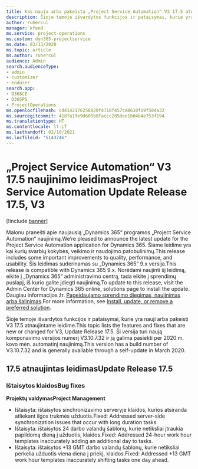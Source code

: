 ```yaml
---
title: Kas nauja arba pakeista „Project Service Automation“ V3 17.5 atnaujintame leidime, karštoji pataisa
description: Šioje temoje išvardytos funkcijos ir pataisymai, kurie yra pasiekiami „Project Service Automation“ V3 17.5 atnaujintame leidime.
author: ruhercul
manager: kfend
ms.service: project-operations
ms.custom: dyn365-projectservice
ms.date: 03/13/2020
ms.topic: article
ms.author: ruhercul
audience: Admin
search.audienceType:
- admin
- customizer
- enduser
search.app:
- D365CE
- D365PS
- ProjectOperations
ms.openlocfilehash: cd4142176258820f4718f457ca8610f19f584a32
ms.sourcegitcommit: 418fa1fe9d605b8faccc2d5dee1b04b4e753f194
ms.translationtype: HT
ms.contentlocale: lt-LT
ms.lasthandoff: 02/10/2021
ms.locfileid: "5143746"
---
```

# <a name="project-service-automation-update-release-175-v3"></a><span data-ttu-id="cfece-103">„Project Service Automation“ V3 17.5 naujinimo leidimas</span><span class="sxs-lookup"><span data-stu-id="cfece-103">Project Service Automation Update Release 17.5, V3</span></span>

[!include [banner](../includes/psa-now-project-operations.md)]

<span data-ttu-id="cfece-104">Malonu pranešti apie naujausią „Dynamics 365“ programos „Project Service Automation“ naujinimą.</span><span class="sxs-lookup"><span data-stu-id="cfece-104">We’re pleased to announce the latest update for the Project Service Automation application for Dynamics 365.</span></span> <span data-ttu-id="cfece-105">Šiame leidime yra kai kurių svarbių kokybės, veikimo ir naudojimo patobulinimų.</span><span class="sxs-lookup"><span data-stu-id="cfece-105">This release includes some important improvements to quality, performance, and usability.</span></span>  <span data-ttu-id="cfece-106">Šis leidimas suderinamas su „Dynamics 365“ 9.x versija.</span><span class="sxs-lookup"><span data-stu-id="cfece-106">This release is compatible with Dynamics 365 9.x.</span></span> <span data-ttu-id="cfece-107">Norėdami naujinti šį leidimą, eikite į „Dynamics 365“ administravimo centrą, tada eikite į sprendimų puslapį, iš kurio galite įdiegti naujinimą.</span><span class="sxs-lookup"><span data-stu-id="cfece-107">To update to this release, visit the Admin Center for Dynamics 365 online, solutions page to install the update.</span></span> <span data-ttu-id="cfece-108">Daugiau informacijos žr. [Pageidaujamo sprendimo diegimas, naujinimas arba šalinimas](https://docs.microsoft.com/power-platform/admin/install-remove-preferred-solution).</span><span class="sxs-lookup"><span data-stu-id="cfece-108">For more information, see [Install, update, or remove a preferred solution](https://docs.microsoft.com/power-platform/admin/install-remove-preferred-solution).</span></span>

<span data-ttu-id="cfece-109">Šioje temoje išvardytos funkcijos ir pataisymai, kurie yra nauji arba pakeisti V3 17.5 atnaujintame leidime.</span><span class="sxs-lookup"><span data-stu-id="cfece-109">This topic lists the features and fixes that are new or changed for V3, Update Release 17.5.</span></span> <span data-ttu-id="cfece-110">Ši versija turi naują komponavimo versijos numerį V3.10.7.32 ir ją galima pasiekti per 2020 m. kovo mėn. automatinį naujinimą.</span><span class="sxs-lookup"><span data-stu-id="cfece-110">This version has a build number of V3.10.7.32 and is generally available through a self-update in March 2020.</span></span>


## <a name="update-release-175"></a><span data-ttu-id="cfece-111">17.5 atnaujintas leidimas</span><span class="sxs-lookup"><span data-stu-id="cfece-111">Update Release 17.5</span></span>

### <a name="bug-fixes"></a><span data-ttu-id="cfece-112">Ištaisytos klaidos</span><span class="sxs-lookup"><span data-stu-id="cfece-112">Bug fixes</span></span>


<span data-ttu-id="cfece-113">**Projektų valdymas**</span><span class="sxs-lookup"><span data-stu-id="cfece-113">**Project Management**</span></span>

- <span data-ttu-id="cfece-114">Ištaisyta: ištaisytos sinchronizavimo serveryje klaidos, kurios atsiranda atliekant ilgos trukmės užduotis.</span><span class="sxs-lookup"><span data-stu-id="cfece-114">Fixed: Addressed server-side synchronization issues that occur with long duration tasks.</span></span>
- <span data-ttu-id="cfece-115">Ištaisyta: ištaisytos 24 darbo valandų šablonų, kurie netiksliai įtraukia papildomą dieną į užduotis, klaidos.</span><span class="sxs-lookup"><span data-stu-id="cfece-115">Fixed: Addressed 24-hour work hour templates inaccurately adding an additional day to tasks.</span></span>
- <span data-ttu-id="cfece-116">Ištaisyta: ištaisytos +13 GMT darbo valandų šablonų, kurie netiksliai perkelia užduotis viena diena į priekį, klaidos.</span><span class="sxs-lookup"><span data-stu-id="cfece-116">Fixed: Addressed +13 GMT work hour templates inaccurately shifting tasks one day ahead.</span></span>

